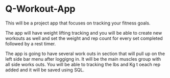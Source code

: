 # Q-Workout-App

This will be a project app that focuses on tracking your fitness goals.

The app will have weight lifting tracking and you will be able to create new workouts as well and set  the weight and rep count for every set completed followed by a rest timer.

The app is going to have several work outs in section that will pull up on the left side bar menu after loggigng in. It will be the main muscles group with all side works outs. You will be able to tracking the lbs and Kg t oeach rep added and it will be saved using SQL.
